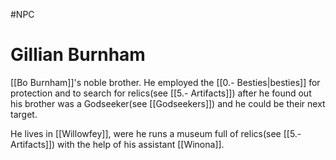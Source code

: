 #NPC
# Gillian Burnham
[[Bo Burnham]]'s noble brother. He employed the [[0.- Besties|besties]] for protection and to search for relics(see [[5.- Artifacts]]) after he found out his brother was a Godseeker(see [[Godseekers]]) and he could be their next target.

He lives in [[Willowfey]], were he runs a museum full of relics(see [[5.- Artifacts]]) with the help of his assistant [[Winona]].

